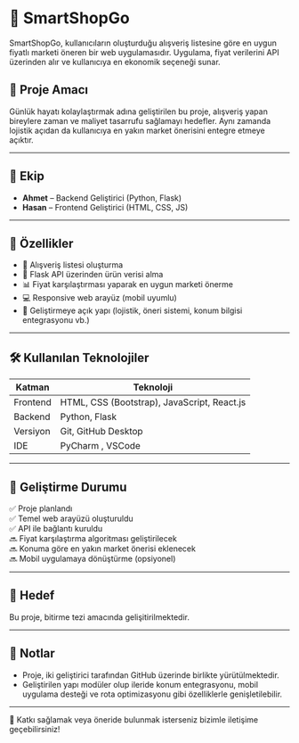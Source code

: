 # 🛒 SmartShopGo

SmartShopGo, kullanıcıların oluşturduğu alışveriş listesine göre en uygun fiyatlı marketi öneren bir web uygulamasıdır. Uygulama, fiyat verilerini API üzerinden alır ve kullanıcıya en ekonomik seçeneği sunar.

## 🚀 Proje Amacı

Günlük hayatı kolaylaştırmak adına geliştirilen bu proje, alışveriş yapan bireylere zaman ve maliyet tasarrufu sağlamayı hedefler. Aynı zamanda lojistik açıdan da kullanıcıya en yakın market önerisini entegre etmeye açıktır.

---

## 👥 Ekip

- **Ahmet** – Backend Geliştirici (Python, Flask)
- **Hasan** – Frontend Geliştirici (HTML, CSS, JS)

---

## 🧩 Özellikler

- 📝 Alışveriş listesi oluşturma
- 📡 Flask API üzerinden ürün verisi alma
- 📊 Fiyat karşılaştırması yaparak en uygun marketi önerme
- 💻 Responsive web arayüz (mobil uyumlu)
- 🔄 Geliştirmeye açık yapı (lojistik, öneri sistemi, konum bilgisi entegrasyonu vb.)

---

## 🛠️ Kullanılan Teknolojiler

| Katman     | Teknoloji         |
|------------|-------------------|
| Frontend   | HTML, CSS (Bootstrap), JavaScript, React.js |
| Backend    | Python, Flask      |
| Versiyon   | Git, GitHub Desktop |
| IDE        | PyCharm , VSCode |


---

## 🔄 Geliştirme Durumu

✅ Proje planlandı  
✅ Temel web arayüzü oluşturuldu  
✅ API ile bağlantı kuruldu  
🔜 Fiyat karşılaştırma algoritması geliştirilecek  
🔜 Konuma göre en yakın market önerisi eklenecek  
🔜 Mobil uygulamaya dönüştürme (opsiyonel)

---

## 📅 Hedef

Bu proje, bitirme tezi amacında gelişitirilmektedir.

---

## 📌 Notlar

- Proje, iki geliştirici tarafından GitHub üzerinde birlikte yürütülmektedir.
- Geliştirilen yapı modüler olup ileride konum entegrasyonu, mobil uygulama desteği ve rota optimizasyonu gibi özelliklerle genişletilebilir.

---

💬 Katkı sağlamak veya öneride bulunmak isterseniz bizimle iletişime geçebilirsiniz!


